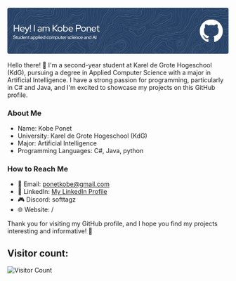 
![Header](./github-header-image.png)

Hello there! 👋 I'm a second-year student at Karel de Grote Hogeschool (KdG), pursuing a degree in Applied Computer Science with a major in Artificial Intelligence. I have a strong passion for programming, particularly in C# and Java, and I'm excited to showcase my projects on this GitHub profile.

### About Me
- Name: Kobe Ponet
- University: Karel de Grote Hogeschool (KdG)
- Major: Artificial Intelligence
- Programming Languages: C#, Java, python

### How to Reach Me

- 📧 Email: ponetkobe@gmail.com
- 💼 LinkedIn: [My LinkedIn Profile](linkedin.com/in/kobeponet/)
- 🎮 Discord: softtagz
- 🌐 Website: /

Thank you for visiting my GitHub profile, and I hope you find my projects interesting and informative! 🚀


## Visitor count:
![Visitor Count](https://profile-counter.glitch.me/softtagz-sys/count.svg)


